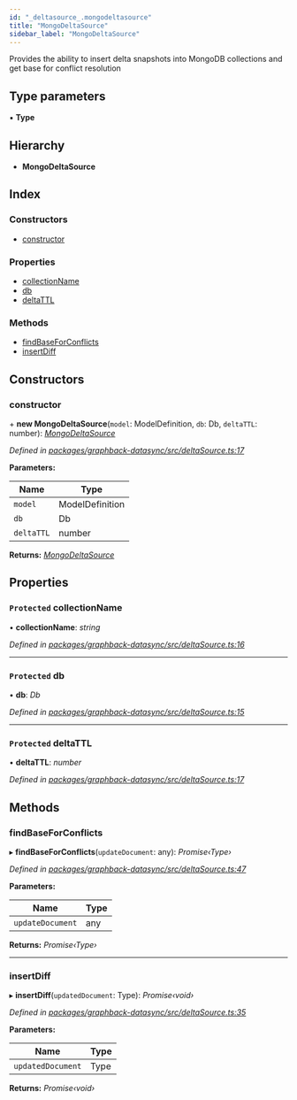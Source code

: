 ```yaml
---
id: "_deltasource_.mongodeltasource"
title: "MongoDeltaSource"
sidebar_label: "MongoDeltaSource"
---
```


Provides the ability to insert delta snapshots into MongoDB collections
and get base for conflict resolution

## Type parameters

▪ **Type**

## Hierarchy

* **MongoDeltaSource**

## Index

### Constructors

* [constructor](_deltasource_.mongodeltasource.md#constructor)

### Properties

* [collectionName](_deltasource_.mongodeltasource.md#protected-collectionname)
* [db](_deltasource_.mongodeltasource.md#protected-db)
* [deltaTTL](_deltasource_.mongodeltasource.md#protected-deltattl)

### Methods

* [findBaseForConflicts](_deltasource_.mongodeltasource.md#findbaseforconflicts)
* [insertDiff](_deltasource_.mongodeltasource.md#insertdiff)

## Constructors

###  constructor

\+ **new MongoDeltaSource**(`model`: ModelDefinition, `db`: Db, `deltaTTL`: number): *[MongoDeltaSource](_deltasource_.mongodeltasource.md)*

*Defined in [packages/graphback-datasync/src/deltaSource.ts:17](https://github.com/aerogear/graphback/blob/63664df15/packages/graphback-datasync/src/deltaSource.ts#L17)*

**Parameters:**

Name | Type |
------ | ------ |
`model` | ModelDefinition |
`db` | Db |
`deltaTTL` | number |

**Returns:** *[MongoDeltaSource](_deltasource_.mongodeltasource.md)*

## Properties

### `Protected` collectionName

• **collectionName**: *string*

*Defined in [packages/graphback-datasync/src/deltaSource.ts:16](https://github.com/aerogear/graphback/blob/63664df15/packages/graphback-datasync/src/deltaSource.ts#L16)*

___

### `Protected` db

• **db**: *Db*

*Defined in [packages/graphback-datasync/src/deltaSource.ts:15](https://github.com/aerogear/graphback/blob/63664df15/packages/graphback-datasync/src/deltaSource.ts#L15)*

___

### `Protected` deltaTTL

• **deltaTTL**: *number*

*Defined in [packages/graphback-datasync/src/deltaSource.ts:17](https://github.com/aerogear/graphback/blob/63664df15/packages/graphback-datasync/src/deltaSource.ts#L17)*

## Methods

###  findBaseForConflicts

▸ **findBaseForConflicts**(`updateDocument`: any): *Promise‹Type›*

*Defined in [packages/graphback-datasync/src/deltaSource.ts:47](https://github.com/aerogear/graphback/blob/63664df15/packages/graphback-datasync/src/deltaSource.ts#L47)*

**Parameters:**

Name | Type |
------ | ------ |
`updateDocument` | any |

**Returns:** *Promise‹Type›*

___

###  insertDiff

▸ **insertDiff**(`updatedDocument`: Type): *Promise‹void›*

*Defined in [packages/graphback-datasync/src/deltaSource.ts:35](https://github.com/aerogear/graphback/blob/63664df15/packages/graphback-datasync/src/deltaSource.ts#L35)*

**Parameters:**

Name | Type |
------ | ------ |
`updatedDocument` | Type |

**Returns:** *Promise‹void›*

